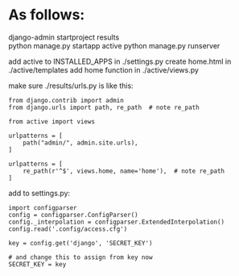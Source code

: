 # As follows:

django-admin startproject results  
python manage.py startapp active
python manage.py runserver

add active to INSTALLED_APPS in ./settings.py
create home.html in ./active/templates
add home function in ./active/views.py

make sure ./results/urls.py is like this:

```
from django.contrib import admin
from django.urls import path, re_path  # note re_path

from active import views

urlpatterns = [
    path("admin/", admin.site.urls),
]

urlpatterns = [
    re_path(r'^$', views.home, name='home'),  # note re_path
]
```

add to settings.py:

```
import configparser
config = configparser.ConfigParser()
config._interpolation = configparser.ExtendedInterpolation()
config.read('.config/access.cfg')

key = config.get('django', 'SECRET_KEY')

# and change this to assign from key now
SECRET_KEY = key
```